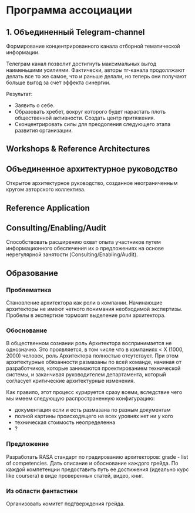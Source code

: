 # Программа ассоциации

## 1. Объединенный Telegram-channel

Формирование концентрированного канала отборной тематической информации.

Телеграм канал позволит достигнуть максимальных выгод наименьшими усилиями. Фактически, авторы тг-канала продоллжают делать все то же самое, что и раньше делали, но теперь они получают больше выгод за счет эффекта синергии.

Результат:

- Заявить о себе.
- Образовать хребет, вокруг которого будет нарастать плоть общественной активности. Создать центр притяжения.
- Сконцентрировать силы для преодоления следующего этапа развития организации.


## Workshops & Reference Architectures


## Объединенное архитектурное руководство

Открытое архитектурное руководство, созданное неограниченным кругом авторского коллектива.

## Reference Application

## Consulting/Enabling/Audit

Способствовать расширению охват опыта участников путем информационного обеспечения их о предложениях на основе нерегулярной занятости (Consulting/Enabling/Audit).

## Образование

### Проблематика

Становление архитектора как роли в компании.
Начинающие архитекторы не имеют четкого понимания необходимой экспертизы.
Пробелы в экспертизе тормозят выделение роли архитектора.

### Обоснование

В общественном сознании роль Архитектора воспринимается не однозначно.
Это проявляется, в том числе что в компаниях < X (1000, 2000) человек, роль Архитектора полностью отсутствует.
При этом архитектурные обязанности размазаны по всей команде, начиная от разработчиков, которые занимаются
проектированием технической системы, и заканчивая руководителем департамента, который согласует критические
архитектурные изменения.

Как правило, этот процесс курируется сразу всеми, вследствие чего мы имеем следующую
распространенную конфигурацию:
- документация если и есть размазана по разным документам
- полной картины происходящего на всех уровнях нет ни у кого
- техническая стоимость неопределенна
- ?

### Предложение

Разработать RASA стандарт по градированию архитекторов: grade - list of competencies.
Дать описание и обоснование каждого грейда.
По каждой компетенции предоставить путь ее достижения (идеально курс like coursera) в виде
проверенных статей, видео, книг.

### Из области фантастики

Организовать комитет подтверждения грейда.
